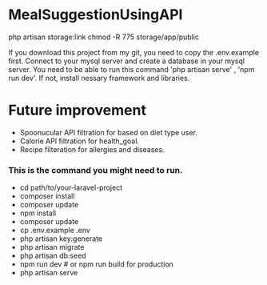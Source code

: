 # MealSuggestionUsingAPI

php artisan storage:link
chmod -R 775 storage/app/public

If you download this project from my git, you need to copy the .env.example first.
Connect to your mysql server and create a database in your mysql server.
You need to be able to run this command 'php artisan serve' , 'npm run dev'.
If not, install nessary framework and libraries.

# Future improvement 
 - Spoonucular API filtration for based on diet type user.
 - Calorie API filtration for health_goal.
 - Recipe filteration for allergies and diseases.

 ### This is the command you might need to run.

 - cd path/to/your-laravel-project
 - composer install
 - composer update
 - npm install
 - composer update
 - cp .env.example .env
 - php artisan key:generate
 - php artisan migrate
 - php artisan db:seed
 - npm run dev  # or npm run build for production
 - php artisan serve



